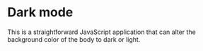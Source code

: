 # Dark mode 
This is a straightforward JavaScript application that can alter the background color of the body to dark or light.

